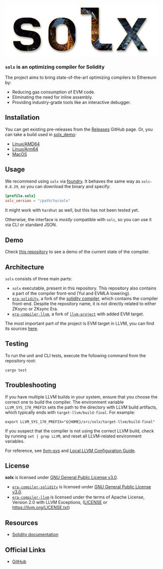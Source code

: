 <div align="center">
  <img src=".github/assets/logo.png" alt="solx logo" />
</div>

### `solx` is an optimizing compiler for Solidity

The project aims to bring state-of-the-art optimizing compilers to Ethereum by:
- Reducing gas consumption of EVM code.
- Eliminating the need for inline assembly.
- Providing industry-grade tools like an interactive debugger.

## Installation

You can get existing pre-releases from the [Releases](https://github.com/matter-labs/solx/releases) GitHub page.
Or, you can take a build used in [solx_demo](https://github.com/popzxc/solx_demo):

- [Linux/AMD64](https://github.com/matter-labs/solx/releases/download/eb46690/solx-linux-amd64-gnu-test-build-06)
- [Linux/Arm64](https://github.com/matter-labs/solx/releases/download/eb46690/solx-linux-arm64-gnu-test-build-06)
- [MacOS](https://github.com/matter-labs/solx/releases/download/eb46690/solx-macosx-test-build-06)

## Usage

We recommend using `solx` via [foundry](https://github.com/foundry-rs/foundry). It behaves the same way as
`solc-0.8.29`, so you can download the binary and specify:

```toml
[profile.solx]
solc_version = "/path/to/solx"
```

It might work with `hardhat` as well, but this has not been tested yet.

Otherwise, the interface is _mostly_ compatible with `solc`, so you can use it via CLI or standard JSON.

## Demo

Check [this repository](https://github.com/popzxc/solx_demo) to see a demo of the current state of the compiler.

## Architecture

`solx` consists of three main parts:

- `solx` executable, present in this repository. This repository also contains a part of the compiler front-end (Yul and EVMLA lowering).
- [`era-solidity`](https://github.com/matter-labs/era-solidity/), a fork of the [solidity compiler](https://github.com/ethereum/solidity),
  which contains the compiler front-end. Despite the repository name, it is not directly related to either ZKsync or ZKsync Era.
- [`era-compiler-llvm`](https://github.com/matter-labs/era-compiler-llvm), a fork of [`llvm-project`](https://github.com/llvm/llvm-project)
  with added EVM target.

The most important part of the project is EVM target in LLVM, you can find its sources [here](https://github.com/matter-labs/era-compiler-llvm/tree/main/llvm/lib/Target/EVM).

## Testing

To run the unit and CLI tests, execute the following command from the repository root:

```shell
cargo test
```

## Troubleshooting

If you have multiple LLVM builds in your system, ensure that you choose the correct one to build the compiler.
The environment variable `LLVM_SYS_170_PREFIX` sets the path to the directory with LLVM build artifacts, which typically ends with `target-llvm/build-final`.
For example:

```shell
export LLVM_SYS_170_PREFIX="${HOME}/src/solx/target-llvm/build-final"
```

If you suspect that the compiler is not using the correct LLVM build, check by running `set | grep LLVM`, and reset all LLVM-related environment variables.

For reference, see [llvm-sys](https://crates.io/crates/llvm-sys) and [Local LLVM Configuration Guide](https://llvm.org/docs/GettingStarted.html#local-llvm-configuration).

## License

**solx** is licensed under [GNU General Public License v3.0](LICENSE.txt).

- [`era-compiler-solidity`](https://github.com/matter-labs/era-solidity/) is licensed under [GNU General Public License v3.0](https://github.com/matter-labs/era-solidity/blob/0.8.28/LICENSE.txt).
- [`era-compiler-llvm`](https://github.com/matter-labs/era-compiler-llvm) is licensed under the terms of Apache License, Version 2.0 with LLVM Exceptions, ([LICENSE](https://github.com/matter-labs/era-compiler-llvm/blob/main/LICENSE) or https://llvm.org/LICENSE.txt)

## Resources

- [Solidity documentation](https://docs.soliditylang.org/en/latest/)

## Official Links

- [GitHub](https://github.com/matter-labs)
